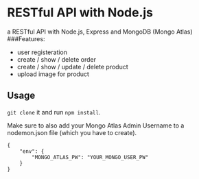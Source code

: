 # RESTful API with Node.js
a RESTful API with Node.js, Express and MongoDB (Mongo Atlas)
###Features:
- user registeration
- create / show / delete order
- create / show / update / delete product
- upload image for product

## Usage
```git clone``` it and run ```npm install```.

Make sure to also add your Mongo Atlas Admin Username to a nodemon.json file (which you have to create).

```
{
    "env": {
        "MONGO_ATLAS_PW": "YOUR_MONGO_USER_PW"
    }
}
```
